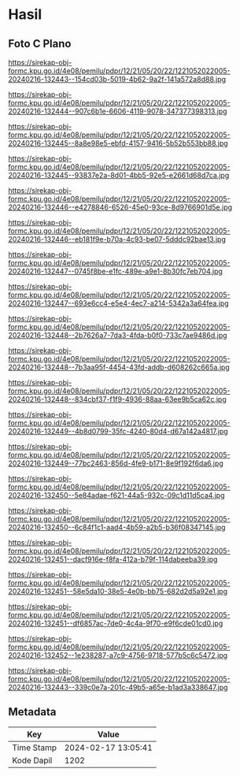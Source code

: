 # Hasil

## Foto C Plano

https://sirekap-obj-formc.kpu.go.id/4e08/pemilu/pdpr/12/21/05/20/22/1221052022005-20240216-132443--154cd03b-5019-4b62-9a2f-141a572a8d88.jpg

https://sirekap-obj-formc.kpu.go.id/4e08/pemilu/pdpr/12/21/05/20/22/1221052022005-20240216-132444--907c6b1e-6606-4119-9078-347377398313.jpg

https://sirekap-obj-formc.kpu.go.id/4e08/pemilu/pdpr/12/21/05/20/22/1221052022005-20240216-132445--8a8e98e5-ebfd-4157-9416-5b52b553bb88.jpg

https://sirekap-obj-formc.kpu.go.id/4e08/pemilu/pdpr/12/21/05/20/22/1221052022005-20240216-132445--93837e2a-8d01-4bb5-92e5-e2661d68d7ca.jpg

https://sirekap-obj-formc.kpu.go.id/4e08/pemilu/pdpr/12/21/05/20/22/1221052022005-20240216-132446--e4278846-6526-45e0-93ce-8d9766901d5e.jpg

https://sirekap-obj-formc.kpu.go.id/4e08/pemilu/pdpr/12/21/05/20/22/1221052022005-20240216-132446--eb181f9e-b70a-4c93-be07-5dddc92bae13.jpg

https://sirekap-obj-formc.kpu.go.id/4e08/pemilu/pdpr/12/21/05/20/22/1221052022005-20240216-132447--0745f8be-e1fc-489e-a9e1-8b30fc7eb704.jpg

https://sirekap-obj-formc.kpu.go.id/4e08/pemilu/pdpr/12/21/05/20/22/1221052022005-20240216-132447--693e6cc4-e5e4-4ec7-a214-5342a3a64fea.jpg

https://sirekap-obj-formc.kpu.go.id/4e08/pemilu/pdpr/12/21/05/20/22/1221052022005-20240216-132448--2b7626a7-7da3-4fda-b0f0-733c7ae9486d.jpg

https://sirekap-obj-formc.kpu.go.id/4e08/pemilu/pdpr/12/21/05/20/22/1221052022005-20240216-132448--7b3aa95f-4454-43fd-addb-d608262c665a.jpg

https://sirekap-obj-formc.kpu.go.id/4e08/pemilu/pdpr/12/21/05/20/22/1221052022005-20240216-132448--834cbf37-f1f9-4936-88aa-63ee9b5ca62c.jpg

https://sirekap-obj-formc.kpu.go.id/4e08/pemilu/pdpr/12/21/05/20/22/1221052022005-20240216-132449--4b8d0799-35fc-4240-80d4-d67a142a4817.jpg

https://sirekap-obj-formc.kpu.go.id/4e08/pemilu/pdpr/12/21/05/20/22/1221052022005-20240216-132449--77bc2463-856d-4fe9-b171-8e9f192f6da6.jpg

https://sirekap-obj-formc.kpu.go.id/4e08/pemilu/pdpr/12/21/05/20/22/1221052022005-20240216-132450--5e84adae-f621-44a5-932c-09c1d11d5ca4.jpg

https://sirekap-obj-formc.kpu.go.id/4e08/pemilu/pdpr/12/21/05/20/22/1221052022005-20240216-132450--6c84f1c1-aad4-4b59-a2b5-b36f08347145.jpg

https://sirekap-obj-formc.kpu.go.id/4e08/pemilu/pdpr/12/21/05/20/22/1221052022005-20240216-132451--dacf916e-f8fa-412a-b79f-114dabeeba39.jpg

https://sirekap-obj-formc.kpu.go.id/4e08/pemilu/pdpr/12/21/05/20/22/1221052022005-20240216-132451--58e5da10-38e5-4e0b-bb75-682d2d5a92e1.jpg

https://sirekap-obj-formc.kpu.go.id/4e08/pemilu/pdpr/12/21/05/20/22/1221052022005-20240216-132451--df6857ac-7de0-4c4a-9f70-e9f6cde01cd0.jpg

https://sirekap-obj-formc.kpu.go.id/4e08/pemilu/pdpr/12/21/05/20/22/1221052022005-20240216-132452--1e238287-a7c9-4756-9718-577b5c6c5472.jpg

https://sirekap-obj-formc.kpu.go.id/4e08/pemilu/pdpr/12/21/05/20/22/1221052022005-20240216-132443--339c0e7a-201c-49b5-a65e-b1ad3a338647.jpg


## Metadata

| Key        | Value               |
| ---------- | ------------------- |
| Time Stamp | 2024-02-17 13:05:41 |
| Kode Dapil | 1202                |



